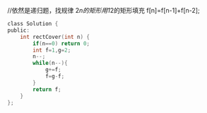 //依然是递归题，找规律 2*n的矩形用1*2的矩形填充 f[n]=f[n-1]+f[n-2];
```c
class Solution {
public:
    int rectCover(int n) {
        if(n==0) return 0;
        int f=1,g=2;
        n--;
        while(n--){
            g+=f;
            f=g-f;
        }
        return f;
    }
};
```
